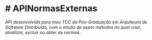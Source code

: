 # # APINormasExternas
*API desenvolvida para meu TCC da Pós-Graduação em Arquiteura de Software Distribuído, com o intuito de expor métodos no qual criar, atualizar, excluir ou obter as normas.*
